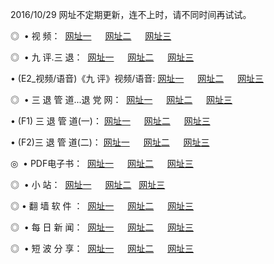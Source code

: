 2016/10/29 网址不定期更新，连不上时，请不同时间再试试。
<p>◎   • 视 频： 
<a href="http://iln.taiwans.tw/tv/" target="_blank">网址一</a> 　 
<a href="http://iln.taiwans.tw/9018.html" target="_blank">网址二</a> 　 
<a href="http://iln.taiwans.tw/9449.html" target="_blank">网址三</a></p>
<p>◎   • 九 评.三 退：  
<a href="http://iln.taiwans.tw/tt/" target="_blank">网址一</a> 　 
<a href="http://iln.taiwans.tw/v2/" target="_blank">网址二</a> 　 
<a href="http://iln.taiwans.tw/t/" target="_blank">网址三</a> 　</p>
<p>  • (E2_视频/语音)《九 评》视频/语音: 
<a href="http://iln.taiwans.tw/7738.html" target="_blank">网址一</a> 　 
<a href="http://iln.taiwans.tw/7614.html" target="_blank">网址二</a> 　 
<a href="http://iln.taiwans.tw/7633.html" target="_blank">网址三</a></p>
<p>◎   • 三 退 管 道...退 党 网：  
<a href="http://iln.taiwans.tw/go/8/" target="_blank">网址一</a> 　 
<a href="http://iln.taiwans.tw/go/8/" target="_blank">网址二</a> 　 
<a href="http://iln.taiwans.tw/go/8/" target="_blank">网址三</a></p>
<p>  • (F1) 三 退 管 道(一)： 
<a href="http://iln.taiwans.tw/dd/" target="_blank">网址一</a> 　 
<a href="http://iln.taiwans.tw/dd/" target="_blank">网址二</a> 　 
<a href="http://iln.taiwans.tw/dd/" target="_blank">网址三</a></p>
<p>  • (F2)三 退 管 道(二)： 
<a href="http://iln.taiwans.tw/d/" target="_blank">网址一</a> 　 
<a href="http://iln.taiwans.tw/d/" target="_blank">网址二</a> 　 
<a href="http://iln.taiwans.tw/d/" target="_blank">网址三</a></p>
<p>◎   • PDF电子书：  
<a href="http://iln.taiwans.tw/p/" target="_blank">网址一</a> 　 
<a href="http://iln.taiwans.tw/p/" target="_blank">网址二</a> 　 
<a href="http://iln.taiwans.tw/p/" target="_blank">网址三</a></p>
<p>◎ </span>  •  小 站：  
<a href="http://iln.taiwans.tw/" target="_blank">网址一</a> 　 
<a href="http://iln.taiwans.tw/" target="_blank">网址二</a>   
<a href="http://iln.taiwans.tw/" target="_blank">网址三</a></p>
<p>◎  • 翻 墙 软 件 ：  
<a href="http://iln.taiwans.tw/ff/" target="_blank">网址一</a> 　 
<a href="http://iln.taiwans.tw/ff/" target="_blank">网址二</a> 　 
<a href="http://iln.taiwans.tw/ff/" target="_blank">网址三</a></p>
<p>◎ </span>  • 每 日 新 闻：  
<a href="http://iln.taiwans.tw/day/" target="_blank">网址一</a> 　 
<a href="http://iln.taiwans.tw/day/" target="_blank">网址二</a> 　 
<a href="http://iln.taiwans.tw/day/" target="_blank">网址三</a></p>
<p>◎ </span>  • 短 波 分 享：  
<a href="http://iln.taiwans.tw/h/" target="_blank">网址一</a> 　 
<a href="http://iln.taiwans.tw/h/" target="_blank">网址二</a> 　 
<a href="http://iln.taiwans.tw/h/" target="_blank">网址三</a></p>

